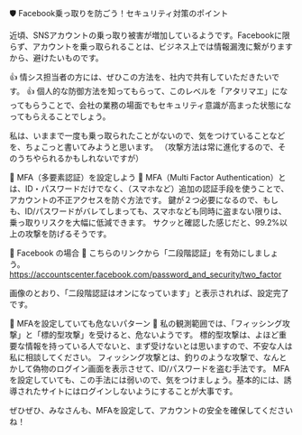 🛡️ Facebook乗っ取りを防ごう！セキュリティ対策のポイント

近頃、SNSアカウントの乗っ取り被害が増加しているようです。Facebookに限らず、アカウントを乗っ取られることは、ビジネス上では情報漏洩に繋がりますから、避けたいものです。

👍 情シス担当者の方には、ぜひこの方法を、社内で共有していただきたいです。 👍
個人的な防御方法を知ってもらって、このレベルを「アタリマエ」になってもらうことで、会社の業務の場面でもセキュリティ意識が高まった状態になってもらえることでしょう。

私は、いままで一度も乗っ取られたことがないので、気をつけていることなどを、ちょこっと書いてみようと思います。
（攻撃方法は常に進化するので、そのうちやられるかもしれないですが）

🔹 MFA（多要素認証）を設定しよう 🔹
MFA（Multi Factor Authentication）とは、ID・パスワードだけでなく、（スマホなど）追加の認証手段を使うことで、アカウントの不正アクセスを防ぐ方法です。
鍵が２つ必要になるので、もしも、ID/パスワードがバレてしまっても、スマホなども同時に盗まない限りは、乗っ取りリスクを大幅に低減できます。
サクッと確認した感じだと、99.2%以上の攻撃を防げるそうです。

🔹 Facebook の場合 🔹
こちらのリンクから「二段階認証」を有効にしましょう。
https://accountscenter.facebook.com/password_and_security/two_factor

画像のとおり、「二段階認証はオンになっています」と表示されれば、設定完了です。

🚨 MFAを設定していても危ないパターン 🚨
私の観測範囲では、「フィッシング攻撃」と「標的型攻撃」を受けると、危ないようです。
標的型攻撃は、よほど重要な情報を持っている人でないと、まず受けないとは思いますので、不安な人は私に相談してください。
フィッシング攻撃とは、釣りのような攻撃で、なんとかして偽物のログイン画面を表示させて、ID/パスワードを盗む手法です。
MFAを設定していても、この手法には弱いので、気をつけましょう。基本的には、誘導されたサイトにはログインしないようにすることが大事です。

ぜひぜひ、みなさんも、MFAを設定して、アカウントの安全を確保してくださいね！


